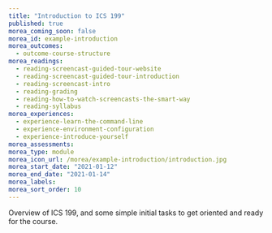 ```yaml
---
title: "Introduction to ICS 199"
published: true
morea_coming_soon: false
morea_id: example-introduction
morea_outcomes:
  - outcome-course-structure
morea_readings:
  - reading-screencast-guided-tour-website
  - reading-screencast-guided-tour-introduction
  - reading-screencast-intro
  - reading-grading
  - reading-how-to-watch-screencasts-the-smart-way
  - reading-syllabus
morea_experiences:
  - experience-learn-the-command-line
  - experience-environment-configuration
  - experience-introduce-yourself
morea_assessments:
morea_type: module
morea_icon_url: /morea/example-introduction/introduction.jpg
morea_start_date: "2021-01-12"
morea_end_date: "2021-01-14"
morea_labels:
morea_sort_order: 10
---
```


Overview of ICS 199, and some simple initial tasks to get oriented and ready for the course.
